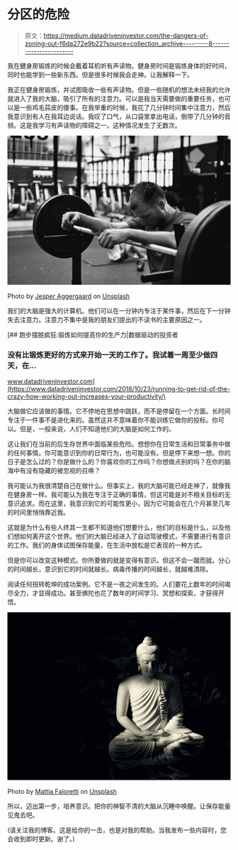 # 分区的危险

> 原文：<https://medium.datadriveninvestor.com/the-dangers-of-zoning-out-f6da272e9b22?source=collection_archive---------8----------------------->

我在健身房锻炼的时候会戴着耳机听有声读物。健身房时间是锻炼身体的好时间，同时也能学到一些新东西。但是很多时候我会走神。让我解释一下。

我正在健身房锻炼，并试图吸收一些有声读物。但是一些随机的想法未经我的允许就进入了我的大脑，吸引了所有的注意力。可以是我当天需要做的重要任务，也可以是一些鸡毛蒜皮的傻事。在我举重的时候，我花了几分钟时间集中注意力，然后我意识到有人在我耳边说话。我叹了口气，从口袋里拿出电话，倒带了几分钟的音频。这是我学习有声读物的障碍之一。这种情况发生了无数次。

![](img/1e0fd4ec4cc78b1053ba975037fff40e.png)

Photo by [Jesper Aggergaard](https://unsplash.com/@aggergakker?utm_source=medium&utm_medium=referral) on [Unsplash](https://unsplash.com?utm_source=medium&utm_medium=referral)

我们的大脑是强大的计算机。他们可以在一分钟内专注于某件事，然后在下一分钟失去注意力。注意力不集中是我的朋友们提出的不读书的主要原因之一。

[](https://www.datadriveninvestor.com/2018/10/23/running-to-get-rid-of-the-crazy-how-working-out-increases-your-productivity/) [## 跑步摆脱疯狂:锻炼如何提高你的生产力|数据驱动的投资者

### 没有比锻炼更好的方式来开始一天的工作了。我试着一周至少做四天，在…

www.datadriveninvestor.com](https://www.datadriveninvestor.com/2018/10/23/running-to-get-rid-of-the-crazy-how-working-out-increases-your-productivity/) 

大脑做它应该做的事情。它不停地在思想中跳跃，而不是停留在一个方面。长时间专注于一件事不是进化来的。虽然这并不意味着你不能训练它做你的投标。你可以。但是，一般来说，人们不知道他们的大脑是如何工作的。

这让我们在当前的后生存世界中面临某些危险。想想你在日常生活和日常事务中做的任何事情。你可能意识到你的日常行为，也可能没有。但是停下来想一想。你的日子是怎么过的？你是做什么的？你喜欢你的工作吗？你想做点别的吗？在你的脑海中有没有隐藏的被忽视的召唤？

我可能认为我很清楚自己在做什么。但事实上，我的大脑可能已经走神了，就像我在健身房一样。我可能认为我在专注于正确的事情，但这可能是对不相关目标的无意识追求。而在这里，我意识到它的可能性更小，因为它可能会在几个月甚至几年的时间里悄悄靠近我。

这就是为什么有些人终其一生都不知道他们想要什么，他们的目标是什么，以及他们想如何离开这个世界。他们的大脑已经进入了自动驾驶模式，不需要进行有意识的工作。我们的身体试图保存能量，在生活中放松是它表现的一种方式。

但是你可以改变这种模式。你所要做的就是变得有意识。但这不会一蹴而就。分心的时间越长，意识到它的时间就越长。病毒传播的时间越长，就越难清除。

阅读任何扭转乾坤的成功案例。它不是一夜之间发生的。人们要花上数年的时间竭尽全力，才显得成功。甚至佛陀也花了数年的时间学习、冥想和探索，才获得开悟。

![](img/5f5ab259d3c8dc88d08b6d79eefedf4f.png)

Photo by [Mattia Faloretti](https://unsplash.com/@mattiafalo?utm_source=medium&utm_medium=referral) on [Unsplash](https://unsplash.com?utm_source=medium&utm_medium=referral)

所以，迈出第一步，培养意识。把你的神智不清的大脑从沉睡中唤醒。让保存能量见鬼去吧。

(请关注我的博客。这是给你的一击，也是对我的帮助。当我发布一些内容时，您会收到即时更新。谢了。)